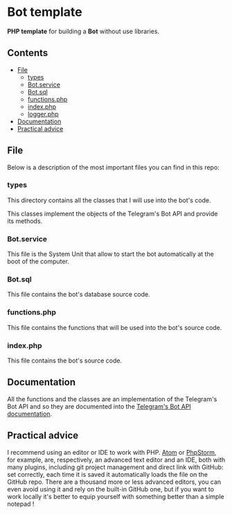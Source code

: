 # Bot template

**PHP template** for building a **Bot** without use libraries.

## Contents

* [File](#files)
	- [types](#types)
	- [Bot.service](#botservice)
	- [Bot.sql](#botsql)
	- [functions.php](#functionsphp)
	- [index.php](#indexphp)
	- [logger.php](#loggerphp)
* [Documentation](#documentation)
* [Practical advice](#practical-advice)

## File

Below is a description of the most important files you can find in this repo:

### types

This directory contains all the classes that I will use into the bot's code.

This classes implement the objects of the Telegram's Bot API and provide its methods.

### Bot.service

This file is the System Unit that allow to start the bot automatically at the boot of the computer.

### Bot.sql

This file contains the bot's database source code.

### functions.php

This file contains the functions that will be used into the bot's source code.

### index.php

This file contains the bot's source code.

## Documentation

All the functions and the classes are an implementation of the Telegram's Bot API and so they are documented into the [Telegram's Bot API documentation](https://core.telegram.org/bots/api).

## Practical advice

I recommend using an editor or IDE to work with PHP. [Atom](https://atom.io) or [PhpStorm](https://www.jetbrains.com/phpstorm/), for example, are, respectively, an advanced text editor and an IDE, both with many plugins, including git project management and direct link with GitHub: set correctly, each time it is saved it automatically loads the file on the GitHub repo. There are a thousand more or less advanced editors, you can even avoid using it and rely on the built-in GitHub one, but if you want to work locally it's better to equip yourself with something better than a simple notepad !
